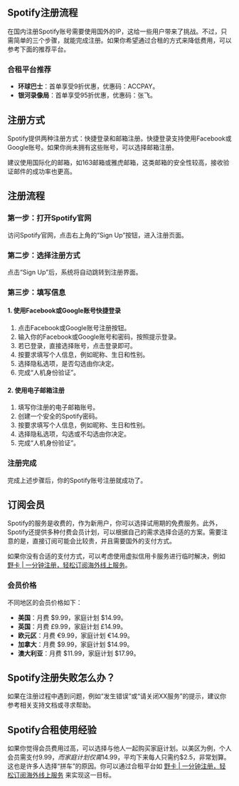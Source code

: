 ## Spotify注册流程

在国内注册Spotify账号需要使用国外的IP，这给一些用户带来了挑战。不过，只需简单的三个步骤，就能完成注册。如果你希望通过合租的方式来降低费用，可以参考下面的推荐平台。

### 合租平台推荐

- **环球巴士**：首单享受9折优惠，优惠码：ACCPAY。
- **银河录像局**：首单享受95折优惠，优惠码：张飞。

## 注册方式

Spotify提供两种注册方式：快捷登录和邮箱注册。快捷登录支持使用Facebook或Google账号。如果你尚未拥有这些账号，可以选择邮箱注册。

建议使用国际化的邮箱，如163邮箱或雅虎邮箱，这类邮箱的安全性较高，接收验证邮件的成功率也更高。

## 注册流程

### 第一步：打开Spotify官网

访问Spotify官网，点击右上角的“Sign Up”按钮，进入注册页面。

### 第二步：选择注册方式

点击“Sign Up”后，系统将自动跳转到注册界面。

### 第三步：填写信息

#### 1. 使用Facebook或Google账号快捷登录

1. 点击Facebook或Google账号注册按钮。
2. 输入你的Facebook或Google账号和密码，按照提示登录。
3. 若已登录，直接选择账号，点击登录即可。
4. 按要求填写个人信息，例如昵称、生日和性别。
5. 选择隐私选项，是否勾选由你决定。
6. 完成“人机身份验证”。

#### 2. 使用电子邮箱注册

1. 填写你注册的电子邮箱账号。
2. 创建一个安全的Spotify密码。
3. 按要求填写个人信息，例如昵称、生日和性别。
4. 选择隐私选项，勾选或不勾选由你决定。
5. 完成“人机身份验证”。

### 注册完成

完成上述步骤后，你的Spotify账号注册就成功了。

## 订阅会员

Spotify的服务是收费的，作为新用户，你可以选择试用期的免费服务。此外，Spotify还提供多种付费会员计划，可以根据自己的需求选择合适的方案。需要注意的是，直接订阅可能会比较贵，并且需要国外的支付方式。

如果你没有合适的支付方式，可以考虑使用虚拟信用卡服务进行临时解决，例如 [野卡 | 一分钟注册，轻松订阅海外线上服务](https://bit.ly/bewildcard)。

### 会员价格

不同地区的会员价格如下：

- **美国**：月费 $9.99，家庭计划 $14.99。
- **英国**：月费 £9.99，家庭计划 £14.99。
- **欧元区**：月费 €9.99，家庭计划 €14.99。
- **加拿大**：月费 $9.99，家庭计划 $14.99。
- **澳大利亚**：月费 $11.99，家庭计划 $17.99。

## Spotify注册失败怎么办？

如果在注册过程中遇到问题，例如“发生错误”或“请关闭XX服务”的提示，建议你参考相关支持文档或寻求帮助。

## Spotify合租使用经验

如果你觉得会员费用过高，可以选择与他人一起购买家庭计划。以美区为例，个人会员需支付$9.99，而家庭计划仅需$14.99，平均下来每人只需约$2.5，非常划算。这也是许多人选择“拼车”的原因。你可以通过合租平台如 [野卡 | 一分钟注册，轻松订阅海外线上服务](https://bit.ly/bewildcard) 来实现这一目标。